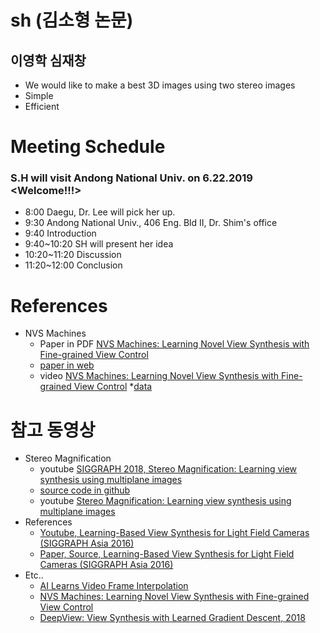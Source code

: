 # sh (김소형 논문)
## 이영학 심재창
* We would like to make a best 3D images using two stereo images
* Simple
* Efficient

# Meeting Schedule
### S.H will visit Andong National Univ. on 6.22.2019 <Welcome!!!>
* 8:00 Daegu, Dr. Lee will pick her up.
* 9:30 Andong National Univ., 406 Eng. Bld II, Dr. Shim's office
* 9:40 Introduction
* 9:40~10:20 SH will present her idea
* 10:20~11:20 Discussion
* 11:20~12:00 Conclusion

# References
* NVS Machines
  * Paper in PDF [NVS Machines: Learning Novel View Synthesis with Fine-grained View Control](https://arxiv.org/abs/1901.01880)
  * [paper in web](https://www.groundai.com/project/nvs-machines-learning-novel-view-synthesis-with-fine-grained-view-control/)
  * video [NVS Machines: Learning Novel View Synthesis with Fine-grained View Control](https://youtu.be/RdlQIc0ilZw)
  *[data](https://drive.google.com/drive/folders/1_SXooG8lFbhcdBTjFoPEKSGsumgkex8q)

# 참고 동영상
* Stereo Magnification
  * youtube [SIGGRAPH 2018, Stereo Magnification: Learning view synthesis using multiplane images](https://youtu.be/oAKDhHPwSUE)
  * [source code in github](https://github.com/google/stereo-magnification)
  * youtube [Stereo Magnification: Learning view synthesis using multiplane images](https://youtu.be/k7C3Gg1V1lY)
* References
  * [Youtube, Learning-Based View Synthesis for Light Field Cameras (SIGGRAPH Asia 2016)](https://youtu.be/oSTXaeHRUR8) 
  * [Paper, Source, Learning-Based View Synthesis for Light Field Cameras (SIGGRAPH Asia 2016)](http://cseweb.ucsd.edu/~viscomp/projects/LF/papers/SIGASIA16/)
* Etc..
  * [AI Learns Video Frame Interpolation](https://youtu.be/T_g6S3f0Z5I)
  * [NVS Machines: Learning Novel View Synthesis with Fine-grained View Control](https://youtu.be/jdqTFL-WbX8)
  * [DeepView: View Synthesis with Learned Gradient Descent, 2018](https://youtu.be/UD7I9gXIVsc)
